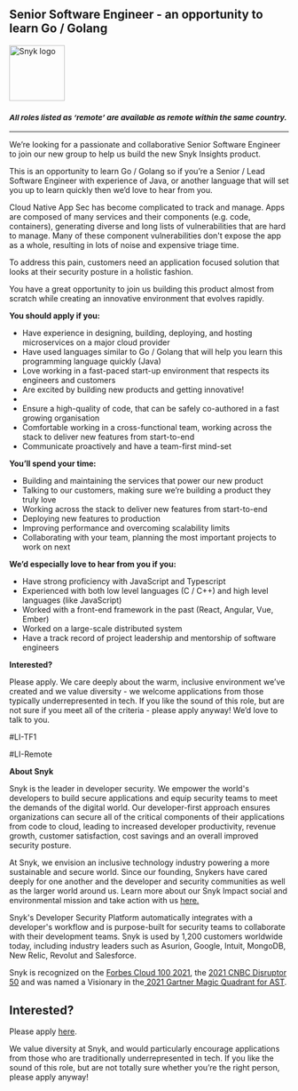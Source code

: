 Senior Software Engineer - an opportunity to learn Go / Golang
---

<img src="https://res.cloudinary.com/snyk/image/upload/v1537345894/press-kit/brand/logo-black.png" width="100" alt="Snyk logo" />

<h3><em><strong><sub>All roles listed as ‘remote’ are available as remote within the same country.</sub></strong></em></h3>
<hr>
<p><span style="font-weight: 400;">We’re looking for a passionate and collaborative Senior Software Engineer to join our new group to help us build the new Snyk Insights product.&nbsp;</span></p>
<p><span style="font-weight: 400;">This is an opportunity to learn Go / Golang so if you’re a Senior / Lead Software Engineer with experience of Java, or another language that will set you up to learn quickly then we’d love to hear from you.&nbsp;</span></p>
<p><span style="font-weight: 400;">Cloud Native App Sec has become complicated to track and manage. Apps are composed of many services and their components (e.g. code, containers), generating diverse and long lists of vulnerabilities that are hard to manage. Many of these component vulnerabilities don't expose the app as a whole, resulting in lots of noise and expensive triage time.&nbsp;</span></p>
<p><span style="font-weight: 400;">To address this pain, customers need an application focused solution that looks at their security posture in a holistic fashion.</span></p>
<p><span style="font-weight: 400;">You have a great opportunity to join us building this product almost from scratch while creating an innovative environment that evolves rapidly.</span></p>
<p><strong>You should apply if you:</strong></p>
<ul>
<li style="font-weight: 400;"><span style="font-weight: 400;">Have experience in designing, building, deploying, and hosting microservices on a major cloud provider&nbsp;</span></li>
<li style="font-weight: 400;"><span style="font-weight: 400;">Have used languages similar to Go / Golang that will help you learn this programming language quickly (Java)</span></li>
<li style="font-weight: 400;"><span style="font-weight: 400;">Love working in a fast-paced start-up environment that respects its engineers and customers&nbsp;</span></li>
<li style="font-weight: 400;"><span style="font-weight: 400;">Are excited by building new products and getting innovative!</span></li>
<li style="font-weight: 400;">&nbsp;</li>
<li style="font-weight: 400;"><span style="font-weight: 400;">Ensure a high-quality of code, that can be safely co-authored in a fast growing organisation</span></li>
<li style="font-weight: 400;"><span style="font-weight: 400;">Comfortable working in a cross-functional team, working across the stack to deliver new features from start-to-end</span></li>
<li style="font-weight: 400;"><span style="font-weight: 400;">Communicate proactively and have a team-first mind-set</span></li>
</ul>
<p><strong>You’ll spend your time:</strong></p>
<ul>
<li style="font-weight: 400;"><span style="font-weight: 400;">Building and maintaining the services that power our new product</span></li>
<li style="font-weight: 400;"><span style="font-weight: 400;">Talking to our customers, making sure we’re building a product they truly love</span></li>
<li style="font-weight: 400;"><span style="font-weight: 400;">Working across the stack to deliver new features from start-to-end</span></li>
<li style="font-weight: 400;"><span style="font-weight: 400;">Deploying new features to production</span></li>
<li style="font-weight: 400;"><span style="font-weight: 400;">Improving performance and overcoming scalability limits</span></li>
<li style="font-weight: 400;"><span style="font-weight: 400;">Collaborating with your team, planning the most important projects to work on next</span></li>
</ul>
<p><strong>We’d especially love to hear from you if you:</strong></p>
<ul>
<li style="font-weight: 400;"><span style="font-weight: 400;">Have strong proficiency with JavaScript and Typescript</span></li>
<li style="font-weight: 400;"><span style="font-weight: 400;">Experienced with both low level languages (C / C++) and high level languages (like JavaScript)</span></li>
<li style="font-weight: 400;"><span style="font-weight: 400;">Worked with a front-end framework in the past (React, Angular, Vue, Ember)</span></li>
<li style="font-weight: 400;"><span style="font-weight: 400;">Worked on a large-scale distributed system</span></li>
<li style="font-weight: 400;"><span style="font-weight: 400;">Have a track record of project leadership and mentorship of software engineers</span></li>
</ul>
<p><strong>Interested?</strong></p>
<p><span style="font-weight: 400;">Please apply. We care deeply about the warm, inclusive environment we’ve created and we value diversity - we welcome applications from those typically underrepresented in tech. If you like the sound of this role, but are not sure if you meet all of the criteria - please apply anyway! We’d love to talk to you.</span></p>
<p><span style="font-weight: 400;">#LI-TF1</span></p>
<p><span style="font-weight: 400;">#LI-Remote</span></p><div class="content-conclusion"><p><strong>About Snyk</strong></p>
<p><span style="font-weight: 400;">Snyk is the leader in developer security. We empower the world's developers to build secure applications and equip security teams to meet the demands of the digital world. Our developer-first approach ensures organizations can secure all of the critical components of their applications from code to cloud, leading to increased developer productivity, revenue growth, customer satisfaction, cost savings and an overall improved security posture.&nbsp;</span></p>
<p><span style="font-weight: 400;">At Snyk, we envision an inclusive technology industry powering a more sustainable and secure world.</span> <span style="font-weight: 400;">Since our founding, Snykers have cared deeply for one another and the developer and security communities as well as the larger world around us. Learn more about our Snyk Impact social and environmental mission and take action with us </span><a href="https://snyk.io/about/snyk-impact/"><span style="font-weight: 400;">here.</span></a></p>
<p><span style="font-weight: 400;">Snyk's Developer Security Platform automatically integrates with a developer's workflow and is purpose-built for security teams to collaborate with their development teams. Snyk is used by 1,200 customers worldwide today, including industry leaders such as Asurion, Google, Intuit, MongoDB, New Relic, Revolut and Salesforce.</span></p>
<p><span style="font-weight: 400;">Snyk is recognized on the </span><a href="https://www.forbes.com/cloud100/#6f24b5ba5f94"><span style="font-weight: 400;">Forbes Cloud 100 2021</span></a><span style="font-weight: 400;">, the </span><a href="https://www.cnbc.com/2021/05/25/these-are-the-2021-cnbc-disruptor-50-companies.html"><span style="font-weight: 400;">2021 CNBC Disruptor 50</span></a><span style="font-weight: 400;"> and was named a Visionary in the</span><a href="https://snyk.io/blog/snyk-visionary-2021-gartner-magic-quadrant-for-ast/"><span style="font-weight: 400;"> 2021 Gartner Magic Quadrant for AST</span></a><span style="font-weight: 400;">.</span></p></div>

Interested?
---

Please apply [here](https://boards.greenhouse.io/snyk/jobs/6351867002#app).

We value diversity at Snyk, and would particularly encourage applications from those who are traditionally underrepresented in tech.
If you like the sound of this role, but are not totally sure whether you’re the right person, please apply anyway!
